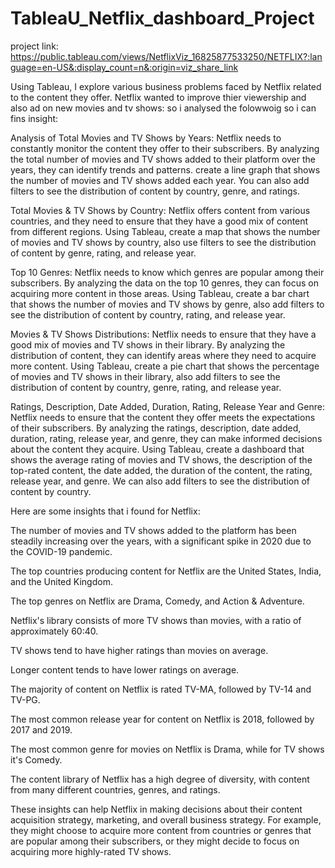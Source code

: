 # TableaU_Netflix_dashboard_Project

project link: https://public.tableau.com/views/NetflixViz_16825877533250/NETFLIX?:language=en-US&:display_count=n&:origin=viz_share_link

Using Tableau, I explore various business problems faced by Netflix related to the content they offer. Netflix wanted to improve thier viewership and also ad on new movies and tv shows: so i analysed the folowwoig so i can fins insight:

Analysis of Total Movies and TV Shows by Years:
Netflix needs to constantly monitor the content they offer to their subscribers. By analyzing the total number of movies and TV shows added to their platform over the years, they can identify trends and patterns. create a line graph that shows the number of movies and TV shows added each year. You can also add filters to see the distribution of content by country, genre, and ratings.

Total Movies & TV Shows by Country:
Netflix offers content from various countries, and they need to ensure that they have a good mix of content from different regions. Using Tableau, create a map that shows the number of movies and TV shows by country, also use filters to see the distribution of content by genre, rating, and release year.

Top 10 Genres:
Netflix needs to know which genres are popular among their subscribers. By analyzing the data on the top 10 genres, they can focus on acquiring more content in those areas. Using Tableau, create a bar chart that shows the number of movies and TV shows by genre, also add filters to see the distribution of content by country, rating, and release year.

Movies & TV Shows Distributions:
Netflix needs to ensure that they have a good mix of movies and TV shows in their library. By analyzing the distribution of content, they can identify areas where they need to acquire more content. Using Tableau, create a pie chart that shows the percentage of movies and TV shows in their library, also add filters to see the distribution of content by country, genre, rating, and release year.

Ratings, Description, Date Added, Duration, Rating, Release Year and Genre:
Netflix needs to ensure that the content they offer meets the expectations of their subscribers. By analyzing the ratings, description, date added, duration, rating, release year, and genre, they can make informed decisions about the content they acquire. Using Tableau, create a dashboard that shows the average rating of movies and TV shows, the description of the top-rated content, the date added, the duration of the content, the rating, release year, and genre. We can also add filters to see the distribution of content by country.

Here are some insights that i found for Netflix:

The number of movies and TV shows added to the platform has been steadily increasing over the years, with a significant spike in 2020 due to the COVID-19 pandemic.

The top countries producing content for Netflix are the United States, India, and the United Kingdom.

The top genres on Netflix are Drama, Comedy, and Action & Adventure.

Netflix's library consists of more TV shows than movies, with a ratio of approximately 60:40.

TV shows tend to have higher ratings than movies on average.

Longer content tends to have lower ratings on average.

The majority of content on Netflix is rated TV-MA, followed by TV-14 and TV-PG.

The most common release year for content on Netflix is 2018, followed by 2017 and 2019.

The most common genre for movies on Netflix is Drama, while for TV shows it's Comedy.

The content library of Netflix has a high degree of diversity, with content from many different countries, genres, and ratings.

These insights can help Netflix in making decisions about their content acquisition strategy, marketing, and overall business strategy. For example, they might choose to acquire more content from countries or genres that are popular among their subscribers, or they might decide to focus on acquiring more highly-rated TV shows.

